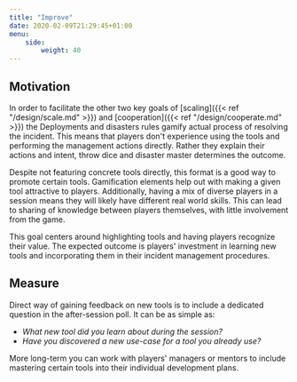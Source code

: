 ```yaml
---
title: "Improve"
date: 2020-02-09T21:29:45+01:00
menu:
    side:
        weight: 40
---
```


## Motivation

In order to facilitate the other two key goals of [scaling]({{< ref "/design/scale.md" >}}) and [cooperation]({{< ref "/design/cooperate.md" >}}) the Deployments and disasters rules gamify actual process of resolving the incident. This means that players don't experience using the tools and performing the management actions directly. Rather they explain their actions and intent, throw dice and disaster master determines the outcome.

Despite not featuring concrete tools directly, this format is a good way to promote certain tools. Gamification elements help out with making a given tool attractive to players. Additionally, having a mix of diverse players in a session means they will likely have different real world skills. This can lead to sharing of knowledge between players themselves, with little involvement from the game.

This goal centers around highlighting tools and having players recognize their value. The expected outcome is players' investment in learning new tools and incorporating them in their incident management procedures.

## Measure

Direct way of gaining feedback on new tools is to include a dedicated question in the after-session poll. It can be as simple as:

* _What new tool did you learn about during the session?_
* _Have you discovered a new use-case for a tool you already use?_

More long-term you can work with players' managers or mentors to include mastering certain tools into their individual development plans.